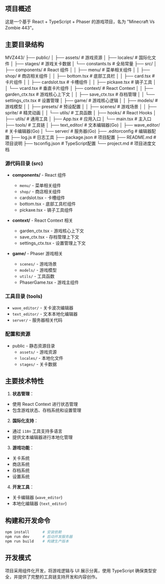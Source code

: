 ## 项目概述
这是一个基于 React + TypeScript + Phaser 的游戏项目，名为 "Minecraft Vs Zombie 443"。

## 主要目录结构

MVZ443/
├── public/
│   ├── assets/          # 游戏资源
│   ├── locales/         # 国际化文件
│   ├── stages/          # 游戏关卡数据
│   └── constants.ts     # 全局常量
├── src/
│   ├── components/      # React 组件
│   │   ├── menu/       # 菜单相关组件
│   │   ├── shop/       # 商店相关组件
│   │   ├── bottom.tsx  # 底部工具栏
│   │   ├── card.tsx    # 卡片组件
│   │   ├── cardslot.tsx # 卡槽组件
│   │   ├── pickaxe.tsx # 镐子工具
│   │   └── vcard.tsx   # 垂直卡片组件
│   ├── context/        # React Context
│   │   ├── garden_ctx.tsx # 游戏核心上下文
│   │   ├── save_ctx.tsx   # 存档管理
│   │   └── settings_ctx.tsx # 设置管理
│   ├── game/           # 游戏核心逻辑
│   │   ├── models/     # 游戏模型
│   │   ├── presets/    # 预设配置
│   │   ├── scenes/     # 游戏场景
│   │   ├── sprite/     # 精灵动画
│   │   └── utils/      # 工具函数
│   ├── hooks/          # React Hooks
│   ├── utils/          # 通用工具
│   ├── App.tsx         # 应用入口
│   └── main.tsx        # 主入口
├── tools/              # 工具链
│   ├── text_editor/    # 文本编辑器(Go)
│   ├── wave_editor/    # 关卡编辑器(Go)
│   └── server/         # 服务器(Go)
├── .editorconfig       # 编辑器配置
├── log.js             # 日志工具
├── package.json       # 项目配置
├── README.md          # 项目说明
├── tsconfig.json      # TypeScript配置
└── project.md         # 项目进度文档

### 源代码目录 (src)
- **components/** - React 组件
  - `menu/` - 菜单相关组件
  - `shop/` - 商店相关组件
  - cardslot.tsx - 卡槽组件
  - bottom.tsx - 底部工具栏组件
  - pickaxe.tsx - 镐子工具组件

- **context/** - React Context 相关
  - garden_ctx.tsx - 游戏核心上下文
  - save_ctx.tsx - 存档管理上下文
  - settings_ctx.tsx - 设置管理上下文

- **game/** - Phaser 游戏相关
  - `scenes/` - 游戏场景
  - `models/` - 游戏模型
  - `utils/` - 工具函数
  - PhaserGame.tsx - 游戏主组件

### 工具目录 (tools)
- `wave_editor/` - 关卡波次编辑器
- `text_editor/` - 文本本地化编辑器
- `server/` - 服务器相关代码

### 配置和资源
- public - 静态资源目录
  - `assets/` - 游戏资源
  - `locales/` - 本地化文件
  - `stages/` - 关卡数据

## 主要技术特性

1. **状态管理**：
- 使用 React Context 进行状态管理
- 包含游戏状态、存档系统和设置管理

2. **国际化支持**：
- 通过 `i18n` 工具支持多语言
- 提供文本编辑器进行本地化管理

3. **游戏功能**：
- 关卡系统
- 商店系统
- 存档系统
- 设置系统

4. **开发工具**：
- 关卡编辑器 (`wave_editor`)
- 本地化编辑器 (`text_editor`)

## 构建和开发命令
```bash
npm install      # 安装依赖
npm run dev      # 启动开发服务器
npm run build    # 构建生产版本
```

## 开发模式
项目采用组件化开发，将游戏逻辑与 UI 展示分离，使用 TypeScript 确保类型安全，并提供了完整的工具链支持开发和内容创作。